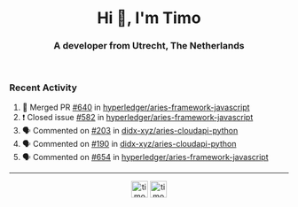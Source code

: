 <h1 align="center">Hi 👋, I'm Timo</h1>
<h3 align="center">A developer from Utrecht, The Netherlands</h3>
<br/>
<!-- https://github.com/rahuldkjain/github-profile-readme-generator --!>

<!--  <p align="left"><img src="https://github-readme-stats.vercel.app/api?username=timoglastra&show_icons=true&count_private=true&" alt="timoglastra" /></p> --!>

<!--
Github language stats
<p align="left"><img src="https://github-readme-stats.vercel.app/api/top-langs/?username=timoglastra&layout=compact" alt="timoglastra" /><p>
-->

<!-- Codestats language stats -->
<!-- <p align="left"><img src="https://codestats-readme.vercel.app/api/top-langs/?username=timoglastra&layout=compact&language_count=12" alt="timoglastra" /><p>    --!>
  
<h3>Recent Activity</h3>

<!--START_SECTION:activity-->
1. 🎉 Merged PR [#640](https://github.com/hyperledger/aries-framework-javascript/pull/640) in [hyperledger/aries-framework-javascript](https://github.com/hyperledger/aries-framework-javascript)
2. ❗️ Closed issue [#582](https://github.com/hyperledger/aries-framework-javascript/issues/582) in [hyperledger/aries-framework-javascript](https://github.com/hyperledger/aries-framework-javascript)
3. 🗣 Commented on [#203](https://github.com/didx-xyz/aries-cloudapi-python/issues/203) in [didx-xyz/aries-cloudapi-python](https://github.com/didx-xyz/aries-cloudapi-python)
4. 🗣 Commented on [#190](https://github.com/didx-xyz/aries-cloudapi-python/issues/190) in [didx-xyz/aries-cloudapi-python](https://github.com/didx-xyz/aries-cloudapi-python)
5. 🗣 Commented on [#654](https://github.com/hyperledger/aries-framework-javascript/issues/654) in [hyperledger/aries-framework-javascript](https://github.com/hyperledger/aries-framework-javascript)
<!--END_SECTION:activity-->

---

<p align="center">
<a href="https://twitter.com/timoglastra" target="blank"><img align="center" src="https://cdn.jsdelivr.net/npm/simple-icons@3.0.1/icons/twitter.svg" alt="timoglastra" height="30" width="30" /></a>
<a href="https://linkedin.com/in/timoglastra" target="blank"><img align="center" src="https://cdn.jsdelivr.net/npm/simple-icons@3.0.1/icons/linkedin.svg" alt="timoglastra" height="30" width="30" /></a>
</p>



